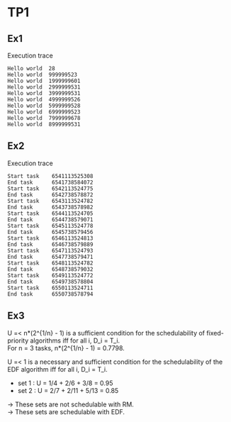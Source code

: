 TP1
====

Ex1
---

Execution trace

    Hello world  28
    Hello world  999999523
    Hello world  1999999601
    Hello world  2999999531
    Hello world  3999999531
    Hello world  4999999526
    Hello world  5999999528
    Hello world  6999999523
    Hello world  7999999678
    Hello world  8999999531

Ex2
---

Execution trace

    Start task	  6541113525308
    End task	  6541738584072
    Start task	  6542113524775
    End task	  6542738578872
    Start task	  6543113524782
    End task	  6543738578982
    Start task	  6544113524705
    End task	  6544738579071
    Start task	  6545113524778
    End task	  6545738579456
    Start task	  6546113524813
    End task	  6546738579889
    Start task	  6547113524793
    End task	  6547738579471
    Start task	  6548113524782
    End task	  6548738579032
    Start task	  6549113524772
    End task	  6549738578804
    Start task	  6550113524711
    End task	  6550738578794

Ex3
---

U =< n*(2^{1/n} - 1) is a sufficient condition for the schedulability of
fixed-priority algorithms iff for all i, D_i = T_i.  
For n = 3 tasks, n*(2^{1/n} - 1) = 0.7798.

U =< 1 is a necessary and sufficient condition for the schedulability of the EDF
algorithm iff for all i, D_i = T_i.

* set 1 : U = 1/4 + 2/6 + 3/8 = 0.95
* set 2 : U = 2/7 + 2/11 + 5/13 = 0.85

-> These sets are not schedulable with RM.  
-> These sets are schedulable with EDF.
